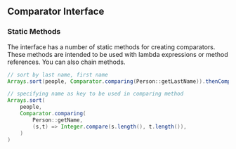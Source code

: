 ## Comparator Interface

### Static Methods

The interface has a number of static methods for creating comparators. These methods are intended to be used with lambda expressions or method references. You can also chain methods.

```java
// sort by last name, first name
Arrays.sort(people, Comparator.comparing(Person::getLastName)).thenComparing(Person::getFirstName)
```

```java
// specifying name as key to be used in comparing method
Arrays.sort(
    people,
    Comparator.comparing(
        Person::getName,
        (s,t) => Integer.compare(s.length(), t.length()),
    )
)
```
